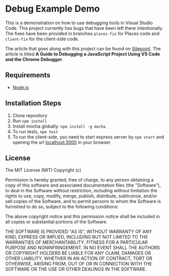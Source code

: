# Debug Example Demo

This is a demonstration on how to use debugging tools in Visual Studio Code. This project currently has bugs that have been left there intentionally. The fixes have been provided in branches `places-fix` for Places code and `client-fix` for the client-side code.

The article that goes along with this project can be found on [Sitepoint](https://www.sitepoint.com). The article is titled **A Guide to Debugging a JavaScript Project Using VS Code and the Chrome Debugger**.

## Requirements

* [Node.js](http://nodejs.org/)

## Installation Steps

1. Clone repository
2. Run `npm install`
3. Install mocha globally: `npm install -g mocha`
4. To run tests, `npm test`
5. To run the client-side, you need to start express server by `npm start` and opening the url [localhost:3000](http://localhost:3000) in your browser

## License

The MIT License (MIT) Copyright (c)

Permission is hereby granted, free of charge, to any person obtaining a copy of this software and associated documentation files (the "Software"), to deal in the Software without restriction, including without limitation the rights to use, copy, modify, merge, publish, distribute, sublicense, and/or sell copies of the Software, and to permit persons to whom the Software is furnished to do so, subject to the following conditions:

The above copyright notice and this permission notice shall be included in all copies or substantial portions of the Software.

THE SOFTWARE IS PROVIDED "AS IS", WITHOUT WARRANTY OF ANY KIND, EXPRESS OR IMPLIED, INCLUDING BUT NOT LIMITED TO THE WARRANTIES OF MERCHANTABILITY, FITNESS FOR A PARTICULAR PURPOSE AND NONINFRINGEMENT. IN NO EVENT SHALL THE AUTHORS OR COPYRIGHT HOLDERS BE LIABLE FOR ANY CLAIM, DAMAGES OR OTHER LIABILITY, WHETHER IN AN ACTION OF CONTRACT, TORT OR OTHERWISE, ARISING FROM, OUT OF OR IN CONNECTION WITH THE SOFTWARE OR THE USE OR OTHER DEALINGS IN THE SOFTWARE.
